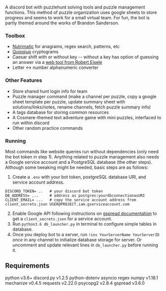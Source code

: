 A discord bot with puzzlehunt solving tools and puzzle management functions. This method of puzzle organization uses google sheets to store progress and seems to work for a small virtual team. For fun, the bot is partly themed around the works of Brandon Sanderson.

### Toolbox
* [Nutrimatic](https://nutrimatic.org/) for anagrams, regex search, patterns, etc
* [Quipqiup](https://quipqiup.com/) cryptograms
* Caesar shift with or without key -- without a key has option of guessing an answer via a [web tool from Robert Eisele](https://www.xarg.org/tools/caesar-cipher/)
* Letter <-> number alphanumeric converter

### Other Features
* Store shared hunt login info for team
* Puzzle manager command (make a channel per puzzle, copy a google sheet template per puzzle, update summary sheet with solutions/links/notes, rename channels, fetch puzzle summary info)
* A tags database for storing common resources
* A Cosmere-themed text adventure game with mini puzzles, interfaced to run within discord
* Other random practice commands

### Running
Most commands like website queries run without dependencies (only need the bot token in step 1). Anything related to puzzle management also needs a Google service account and a PostgreSQL database (the other steps). Although some tweaking might be needed, basic steps are as follows:
1. Create a `.env` with your bot token, postgreSQL database URI, and service account address.
```
DISCORD_TOKEN= ..   # your discord bot token
DB_ADDRESS= ...     # address as postgres:yourdbconnectionasURI
CLIENT_EMAIL= ...   # copy the service account address from client_secrets.json USER@PROJECT.iam.gserviceaccount.com 
```
2. Enable Google API following instructions on [gspread documentation](https://gspread.readthedocs.io/en/latest/oauth2.html#for-bots-using-service-account) to get a `client_secrets.json` for a service account.
3. Run `python3.6 db_launcher.py` in terminal to configure simple tables in database.
4. Once you deploy bot to a server, run `!ins YourServerName YourServerID` *once* in any channel to initialize database storage for server. Or uncomment and update relevant lines in `db_launcher.py` before running it.

## Requirements
python v3.6+
discord.py v1.2.5
python-dotenv
asyncio
regex
numpy v1.18.1
mechanize v0.4.5
requests v2.22.0
psycopg2 v2.8.4
gspread v3.6.0




